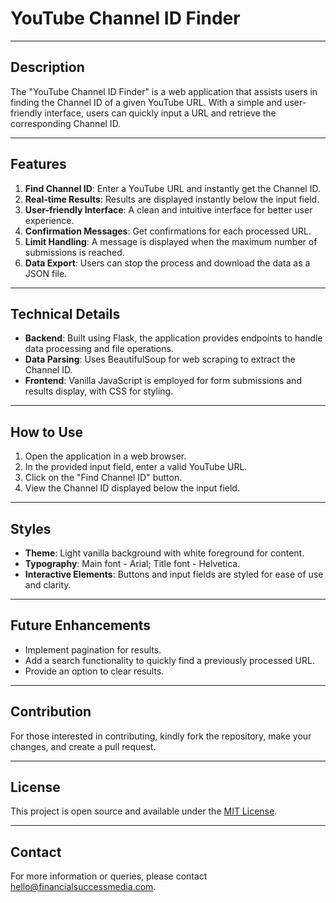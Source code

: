 # YouTube Channel ID Finder

---

## Description
The "YouTube Channel ID Finder" is a web application that assists users in finding the Channel ID of a given YouTube URL. With a simple and user-friendly interface, users can quickly input a URL and retrieve the corresponding Channel ID.

---

## Features
1. **Find Channel ID**: Enter a YouTube URL and instantly get the Channel ID.
2. **Real-time Results**: Results are displayed instantly below the input field.
3. **User-friendly Interface**: A clean and intuitive interface for better user experience.
4. **Confirmation Messages**: Get confirmations for each processed URL.
5. **Limit Handling**: A message is displayed when the maximum number of submissions is reached.
6. **Data Export**: Users can stop the process and download the data as a JSON file.

---

## Technical Details
- **Backend**: Built using Flask, the application provides endpoints to handle data processing and file operations.
- **Data Parsing**: Uses BeautifulSoup for web scraping to extract the Channel ID.
- **Frontend**: Vanilla JavaScript is employed for form submissions and results display, with CSS for styling.

---

## How to Use
1. Open the application in a web browser.
2. In the provided input field, enter a valid YouTube URL.
3. Click on the "Find Channel ID" button.
4. View the Channel ID displayed below the input field.

---

## Styles
- **Theme**: Light vanilla background with white foreground for content.
- **Typography**: Main font - Arial; Title font - Helvetica.
- **Interactive Elements**: Buttons and input fields are styled for ease of use and clarity.

---

## Future Enhancements
- Implement pagination for results.
- Add a search functionality to quickly find a previously processed URL.
- Provide an option to clear results.

---

## Contribution
For those interested in contributing, kindly fork the repository, make your changes, and create a pull request.

---

## License
This project is open source and available under the [MIT License](https://opensource.org/licenses/MIT).

---

## Contact
For more information or queries, please contact [hello@financialsuccessmedia.com](mailto:hello@financialsuccessmedia.com).

